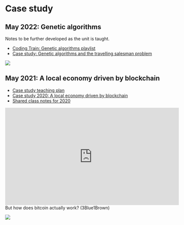 # Case study

## May 2022: Genetic algorithms

Notes to be further developed as the unit is taught.

* [Coding Train: Genetic algorithms playlist](https://www.youtube.com/playlist?list=PLRqwX-V7Uu6bJM3VgzjNV5YxVxUwzALHV)
* [Case study: Genetic algorithms and the travelling salesman problem](case-study-travelling-salesman-2022.pdf)

![](https://imgs.xkcd.com/comics/travelling_salesman_problem.png)

## May 2021: A local economy driven by blockchain

* [Case study teaching plan](case-study-plan.pdf)
* [Case study 2020: A local economy driven by blockchain](case-study-a-local-economy-driven-by-blockchain.pdf)
* [Shared class notes for 2020](https://docs.google.com/document/d/164JSj1wcACcfv-FlAj93RnzWeWHpn3t9K9icoZ1TW_8/edit?usp=sharing)

<iframe width="560" height="315" src="https://www.youtube.com/embed/bBC-nXj3Ng4" frameborder="0" allow="accelerometer; autoplay; encrypted-media; gyroscope; picture-in-picture" allowfullscreen></iframe>
But how does bitcoin actually work? (3Blue1Brown)

![](https://imgs.xkcd.com/comics/2010_and_2020.png)


